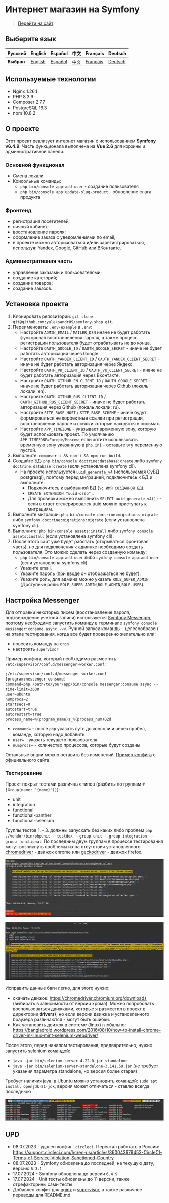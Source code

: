 # Интернет магазин на Symfony

>  [Перейти на сайт](https://s-shop.alexanderyurchenko.ru/ "Перейти на сайт")

## Выберите язык

| Русский  | English                              | Español                              | 中文                              | Français                              | Deutsch                              |
|----------|--------------------------------------|--------------------------------------|---------------------------------|---------------------------------------|--------------------------------------|
| **Выбран** | [English](./docs/langs/README_en.md) | [Español](./docs/langs/README_es.md) | [中文](./docs/langs/README_zh.md) | [Français](./docs/langs/README_fr.md) | [Deutsch](./docs/langs/README_de.md) |

## Используемые технологии

* Nginx 1.26.1
* PHP 8.3.9
* Composer 2.7.7
* PostgreSQL 16.3
* npm 10.8.2

## О проекте

Этот проект реализует интернет магазин с использованием **Symfony v6.4.9**. Часть функционала выполнена на **Vue 2.6** для корзины и административной панели.

### Основной функционал

* Смена локали
* Консольные команды:
    * `php bin/console app:add-user` - создание пользователя
    * `php bin/console app:update-slug-product` - обновление слага продукта

### Фронтенд

* регистрация посетителей;
* личный кабинет;
* восстановление пароля;
* оформление заказа с уведомлениями по email;
* в проекте можно авторизоваться и/или зарегистрироваться, используя: Yandex, Google, GitHub или ВКонтакте.

### Административная часть

* управление заказами и пользователями;
* создание категорий;
* создание товаров;
* создание заказов.

## Установка проекта

1. Клонировать репозиторий: `git clone git@github.com:yaleksandr89/symfony-shop.git`.
2. Переименовать: `.env-example` в `.env`:
   * Настройте `ADMIN_EMAIL` / `MAILER_DSN` иначе не будет работать функционал восстановления пароля, а также процесс регистрации пользователя будет отрабатывать не до конца.
   * Настройте `OAUTH_GOOGLE_ID` / `OAUTH_GOOGLE_SECRET` - иначе не будет работать авторизация через Google.
   * Настройте `OAUTH_YANDEX_CLIENT_ID` / `OAUTH_YANDEX_CLIENT_SECRET` - иначе не будет работать авторизация через Яндекс.
   * Настройте `OAUTH_VK_CLIENT_ID` / `OAUTH_VK_CLIENT_SECRET` - иначе не будет работать авторизация через Вконтакте.
   * Настройте `OAUTH_GITHUB_EN_CLIENT_ID` / `OAUTH_GOOGLE_SECRET` - иначе не будет работать авторизация через Github (локаль локали: en).
   * Настройте `OAUTH_GITHUB_RUS_CLIENT_ID` / `OAUTH_GITHUB_RUS_CLIENT_SECRET` - иначе не будет работать авторизация через Github (локаль локали: ru).
   * Настройте `SITE_BASE_HOST` / `SITE_BASE_SCHEME` - иначе будут формироваться не корректные ссылки при регистрации, восстановлении пароле и ссылки которые находятся в письмах.
   * Настройте `APP_TIMEZONE` - указывает временную зону, которую будет использовать проект. По умолчанию `APP_TIMEZONE=Europe/Moscow`, если хотите использовать временную зону указанную в `php.ini` - оставьте эту переменную пустой.
3. Выполните: `composer i && npm i && npm run build`.
4. Создайте БД: `php bin/console doctrine:database:create` либо `symfony doctrine:database:create` (если установлена symfony cli).
   * На проекте используется `uuid_generate_v4` (используемая СуБД postgresql), поэтому перед миграцией, подключитесь к БД и выполните:
       * Подключитесь к выбранной БД (`\c ИМЯ СОЗДАННОЙ БД`).
       * `CREATE EXTENSION "uuid-ossp";`.
       * Для проверки можно выполнить `SELECT uuid_generate_v4();` - если в ответ сгенерировался uuid можно приступать к миграциям.
5. Выполните миграции: `php bin/console doctrine:migrations:migrate` либо `symfony doctrine:migrations:migrate` (если установлена symfony cli).
6. Выполните: `php bin/console assets:install` либо `symfony console assets:install` (если установлена symfony cli).
7. После этого сайт уже будет работать (открываться фронтовая часть), но для подключения к админке необходимо создать пользователя. Это можно сделать через созданную команду:
    * `php bin/console app:add-user` либо `symfony console app:add-user` (если установлена symfony cli).
    * Укажите email.
    * Укажите пароль (при вводе он отображаться не будет).
    * Укажите роль, для админа можно указать `ROLE_SUPER_ADMIN` (Доступные роли: `ROLE_SUPER_ADMIN`,`ROLE_ADMIN`,`ROLE_USER`).

## Настройка Messenger

Для отправки некоторых писем (восстановление пароля, подтверждение учетной записи) используется [Symfony Messenger](https://symfony.com/doc/current/components/messenger.html "Symfony Messenger"), поэтому необходимо запустить команду в терминале `symfony console messenger:consume async -vv`. Ручной запуск команды - целесообразен на этапе тестирования, когда все будет проверенно желательно или:

* повесить команду на `cron` 
* настроить `supervisor`

Пример конфига, который необходимо разместить `/etc/supervisor/conf.d/messenger-worker.conf`:

```
;/etc/supervisor/conf.d/messenger-worker.conf
[program:messenger-consume]
command=php /path/to/your/app/bin/console messenger:consume async --time-limit=3600
user=ubuntu
numprocs=2
startsecs=0
autostart=true
autorestart=true
process_name=%(program_name)s_%(process_num)02d
```

* `command=` - после `php` указать путь до консоли и через пробел, команду, которую надо добавить
* `user=` - указать текущего пользователя
* `numprocs=` - количество процессов, которые будут созданы

Остальные опции можно оставить без изменений. [Пример конфига](https://symfony.com/doc/6.4/messenger.html#supervisor-configuration) с официального сайта.

### Тестирование

Проект покрыт тестами различных типов (разбиты по группам `#[Group(name: '{name}')]`):

* unit
* integration
* functional
* functional-panther
* functional-selenium

Группы тестов 1. - 3. должны запускать без каких либо проблем `php ./vendor/bin/phpunit --testdox --group unit --group integration --group functional`. По последним двум группам
в процессе тестирования могут возникнуть проблемы из-за отсутствия установленного [chromedriver](drivers/chromedriver) - движок chrome или [geckodriver](drivers/geckodriver) - движок firefox. 

![chromedriver-not-found](docs/img/chromedriver-not-found.png)

![selenium-server-not-work](docs/img/selenium-server-not-work.png)

Исправить данные баги легко, для этого нужно:

* скачать движок: https://chromedriver.chromium.org/downloads (выбирать в зависимости от версии хрома). Можно попробовать воспользоваться движками, которые я разместил в проект в директории **drivers/**, но если версии движка и установленного браузера различаются - могут быть ошибки.
* Как установить движок в системе (linux) глобально: https://bangladroid.wordpress.com/2016/08/10/how-to-install-chrome-driver-in-linux-mint-selenium-webdriver/

После этого, перед началом тестирования, предварительно, нужно запустить selenium командой:

* `java -jar bin/selenium-server-4.22.0.jar standalone`
* `java -jar bin/selenium-server-standalone-3.141.59.jar` (не требует указания параметра standalone, но версия более старая)

Требует наличия java, в Ubuntu можно установить командой: `sudo apt install openjdk-21-jdk`, версия может отличаться - ставлю всегда последнюю

![install-openjdk-21-jdk](docs/img/install-openjdk-21-jdk.png)

## UPD

* 08.07.2023 - удален конфиг `.circleci`. Перестал работать в России: https://support.circleci.com/hc/en-us/articles/360043679453-CircleCI-Terms-of-Service-Violation-Sanctioned-Country
* 08.07.2023 - Symfony обновлена до последней, на текущую дату, версию `6.3.1`
* 17.07.2024 - Symfony обновлена до версии `6.4.9`
* 17.07.2024 - Unit тесты обновлены до 11 версии, также отрефакторины сами тесты
* Добавлен конфиг для [nginx](docs/conf/nginx/s-shop.conf) и [supervisor](docs/conf/supervisor/messenger-worker.conf), а также различнее переводы для README.md
